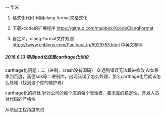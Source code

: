 -- 华米
1. 格式化代码
利用clang format来格式化

1. 下载xcode的扩展程序
https://github.com/mapbox/XcodeClangFormat
2. 自定义。clang-format文件规则
https://www.cnblogs.com/PaulpauL/p/5929753.html 中英文参照

##### 2018.6.13  项目pod化还是carthage化讨论
carthage化问题：二（进制，crash没有源码）
Q:遇到错误无法跟进修改
A:如果拿到百度，高德sdk等二进制库，出现错误了怎么处理，那么carthage化后就该怎么处理（找到这个库的维护者）

carthage化的好处
针对公司的每个库的每个管理者，要求库的稳定性，开发人员对代码的严格性

从项目工程角度来说
